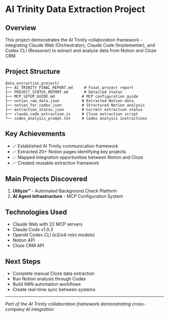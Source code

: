 # AI Trinity Data Extraction Project

## Overview
This project demonstrates the AI Trinity collaboration framework - integrating Claude Web (Orchestrator), Claude Code (Implementer), and Codex CLI (Reasoner) to extract and analyze data from Notion and Cloze CRM.

## Project Structure
```
data_extraction_project/
├── AI_TRINITY_FINAL_REPORT.md     # Final project report
├── PROJECT_STATUS_REPORT.md       # Detailed status
├── MCP_SETUP_GUIDE.md            # MCP configuration guide
├── notion_raw_data.json          # Extracted Notion data
├── notion_for_codex.json         # Structured Notion analysis
├── extraction_status.json        # Current extraction status
├── claude_code_extraction.js     # Cloze extraction script
└── codex_analysis_prompt.txt     # Codex analysis instructions
```

## Key Achievements
- ✅ Established AI Trinity communication framework
- ✅ Extracted 20+ Notion pages identifying key projects
- ✅ Mapped integration opportunities between Notion and Cloze
- ✅ Created reusable extraction framework

## Main Projects Discovered
1. **Utilyze™** - Automated Background Check Platform
2. **AI Agent Infrastructure** - MCP Configuration System

## Technologies Used
- Claude Web with 22 MCP servers
- Claude Code v1.0.3
- OpenAI Codex CLI (o3/o4-mini models)
- Notion API
- Cloze CRM API

## Next Steps
- Complete manual Cloze data extraction
- Run Notion analysis through Codex
- Build N8N automation workflows
- Create real-time sync between systems

---
*Part of the AI Trinity collaboration framework demonstrating cross-company AI integration*
